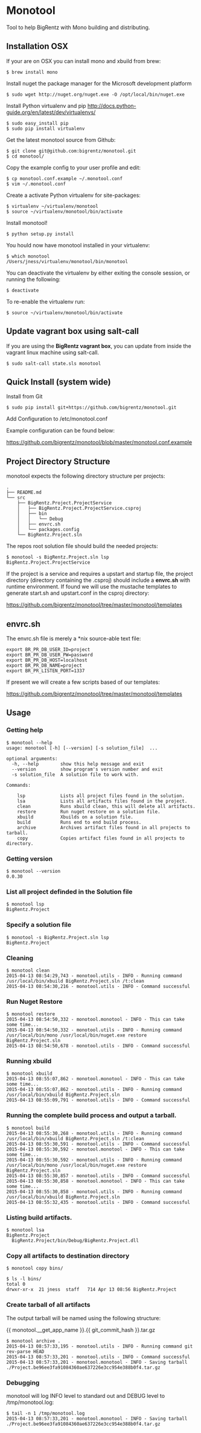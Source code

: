 # Monotool

Tool to help BigRentz with Mono building and distributing.

## Installation OSX

If your are on OSX you can install mono and 
xbuild from brew:

```
$ brew install mono
```

Install nuget the package manager for the
Microsoft development platform

```
$ sudo wget http://nuget.org/nuget.exe -O /opt/local/bin/nuget.exe
```

Install Python virtualenv and pip 
http://docs.python-guide.org/en/latest/dev/virtualenvs/

```
$ sudo easy_install pip
$ sudo pip install virtualenv
```

Get the latest monotool source from Github:

```
$ git clone git@github.com:bigrentz/monotool.git
$ cd monotool/
```

Copy the example config to your user profile and edit:

```
$ cp monotool.conf.example ~/.monotool.conf
$ vim ~/.monotool.conf
```

Create a activate Python virtualenv for site-packages:

```
$ virtualenv ~/virtualenv/monotool
$ source ~/virtualenv/monotool/bin/activate
```

Install monotool!

```
$ python setup.py install
```

You hould now have monotool installed in your virtualenv:

```
$ which monotool
/Users/jness/virtualenv/monotool/bin/monotool
```

You can deactivate the virtualenv by either exiting the console
session, or running the following:

```
$ deactivate
```

To re-enable the virtualenv run:

```
$ source ~/virtualenv/monotool/bin/activate
```

## Update vagrant box using salt-call

If you are using the **BigRentz vagrant box**,
you can update from inside the vagrant linux
machine using salt-call.

```
$ sudo salt-call state.sls monotool
```

## Quick Install (system wide)

Install from Git

```
$ sudo pip install git+https://github.com/bigrentz/monotool.git
```

Add Configuration to /etc/monotool.conf

Example configuration can be found below:
  
  https://github.com/bigrentz/monotool/blob/master/monotool.conf.example

## Project Directory Structure

monotool expects the following directory structure per projects:

```
.
├── README.md
└── src
    ├── BigRentz.Project.ProjectService
    │   ├── BigRentz.Project.ProjectService.csproj
    │   ├── bin
    │   │   └── Debug
    │   ├── envrc.sh
    │   └── packages.config
    └── BigRentz.Project.sln
```

The repos root solution file should build the needed projects:

```
$ monotool -s BigRentz.Project.sln lsp
BigRentz.Project.ProjectService
```

If the project is a service and requires a upstart and startup file,
the project directory (directory containing the .csproj) should
include a **envrc.sh** with runtime environment. If found we will
use the mustache templates to generate start.sh and upstart.conf
in the csproj directory:

   https://github.com/bigrentz/monotool/tree/master/monotool/templates

## envrc.sh

The envrc.sh file is merely a *nix source-able text file:

```
export BR_PR_DB_USER_ID=project
export BR_PR_DB_USER_PW=password
export BR_PR_DB_HOST=localhost
export BR_PR_DB_NAME=project
export BR_PR_LISTEN_PORT=1337
```

If present we will create a few scripts based of our templates:

   https://github.com/bigrentz/monotool/tree/master/monotool/templates

## Usage

### Getting help

```
$ monotool --help
usage: monotool [-h] [--version] [-s solution_file]  ...

optional arguments:
  -h, --help        show this help message and exit
  --version         show program's version number and exit
  -s solution_file  A solution file to work with.

Commands:

    lsp             Lists all project files found in the solution.
    lsa             Lists all artifacts files found in the project.
    clean           Runs xbuild clean, this will delete all artifacts.
    restore         Run nuget restore on a solution file.
    xbuild          Xbuilds on a solution file.
    build           Runs end to end build process.
    archive         Archives artifact files found in all projects to tarball.
    copy            Copies artifact files found in all projects to directory.
```

### Getting version

```
$ monotool --version
0.0.30
```

### List all project definded in the Solution file

```
$ monotool lsp
BigRentz.Project
```

### Specify a solution file

```
$ monotool -s BigRentz.Project.sln lsp
BigRentz.Project
```

### Cleaning

```
$ monotool clean
2015-04-13 08:54:29,743 - monotool.utils - INFO - Running command /usr/local/bin/xbuild BigRentz.Project.sln /t:clean
2015-04-13 08:54:30,216 - monotool.utils - INFO - Command successful
```

### Run Nuget Restore

```
$ monotool restore
2015-04-13 08:54:50,332 - monotool.monotool - INFO - This can take some time...
2015-04-13 08:54:50,332 - monotool.utils - INFO - Running command /usr/local/bin/mono /usr/local/bin/nuget.exe restore BigRentz.Project.sln
2015-04-13 08:54:50,678 - monotool.utils - INFO - Command successful
```

### Running xbuild

```
$ monotool xbuild
2015-04-13 08:55:07,862 - monotool.monotool - INFO - This can take some time...
2015-04-13 08:55:07,862 - monotool.utils - INFO - Running command /usr/local/bin/xbuild BigRentz.Project.sln
2015-04-13 08:55:09,791 - monotool.utils - INFO - Command successful
```

### Running the complete build process and output a tarball.

```
$ monotool build
2015-04-13 08:55:30,268 - monotool.utils - INFO - Running command /usr/local/bin/xbuild BigRentz.Project.sln /t:clean
2015-04-13 08:55:30,591 - monotool.utils - INFO - Command successful
2015-04-13 08:55:30,592 - monotool.monotool - INFO - This can take some time...
2015-04-13 08:55:30,592 - monotool.utils - INFO - Running command /usr/local/bin/mono /usr/local/bin/nuget.exe restore BigRentz.Project.sln
2015-04-13 08:55:30,857 - monotool.utils - INFO - Command successful
2015-04-13 08:55:30,858 - monotool.monotool - INFO - This can take some time...
2015-04-13 08:55:30,858 - monotool.utils - INFO - Running command /usr/local/bin/xbuild BigRentz.Project.sln
2015-04-13 08:55:32,435 - monotool.utils - INFO - Command successful
```

### Listing build artifacts.

```
$ monotool lsa
BigRentz.Project
  BigRentz.Project/bin/Debug/BigRentz.Project.dll
```

### Copy all artifacts to destination directory

```
$ monotool copy bins/

$ ls -l bins/
total 0
drwxr-xr-x  21 jness  staff   714 Apr 13 08:56 BigRentz.Project
```

### Create tarball of all artifacts 

The output tarball will be named using the following structure:

  {{ monotool.__get_app_name }}.{{ git_commit_hash }}.tar.gz

```
$ monotool archive .
2015-04-13 08:57:33,195 - monotool.utils - INFO - Running command git rev-parse HEAD
2015-04-13 08:57:33,201 - monotool.utils - INFO - Command successful
2015-04-13 08:57:33,201 - monotool.monotool - INFO - Saving tarball ./Project.be96ee3fa91084360ae637226e3cc954e388b0f4.tar.gz
```

### Debugging

monotool will log INFO level to standard out and DEBUG level to /tmp/monotool.log:

```
$ tail -n 1 /tmp/monotool.log
2015-04-13 08:57:33,201 - monotool.monotool - INFO - Saving tarball ./Project.be96ee3fa91084360ae637226e3cc954e388b0f4.tar.gz
```
